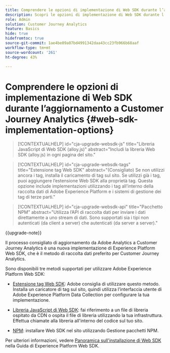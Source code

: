 ```yaml
---
title: Comprendere le opzioni di implementazione di Web SDK durante l’aggiornamento a Customer Journey Analytics
description: Scopri le opzioni di implementazione di Web SDK durante l’aggiornamento a Customer Journey Analytics
role: Admin
solution: Customer Journey Analytics
feature: Basics
hide: true
hidefromtoc: true
source-git-commit: 1ae4be09a07bd4991342daa43cc23fb966b68aaf
workflow-type: tm+mt
source-wordcount: '261'
ht-degree: 43%

---
```


# Comprendere le opzioni di implementazione di Web SDK durante l’aggiornamento a Customer Journey Analytics {#web-sdk-implementation-options}

<!-- markdownlint-disable MD034 -->

>[!CONTEXTUALHELP]
>id="cja-upgrade-websdk-js"
>title="Libreria JavaScript di Web SDK (alloy.js)"
>abstract="Includi la libreria Web SDK (alloy.js) in ogni pagina del sito."

<!-- markdownlint-enable MD034 -->

<!-- markdownlint-disable MD034 -->

>[!CONTEXTUALHELP]
>id="cja-upgrade-websdk-tags"
>title="Estensione tag Web SDK"
>abstract="(Consigliato) Se non utilizzi ancora i tag, installa il caricamento di tag sul sito. Se utilizzi già i tag, puoi aggiungere l’estensione Web SDK alla proprietà tag. Questa opzione include implementazioni utilizzando i tag all’interno della raccolta dati di Adobe Experience Platform e i sistemi di gestione dei tag di terze parti."

<!-- markdownlint-enable MD034 -->

<!-- markdownlint-disable MD034 -->

>[!CONTEXTUALHELP]
>id="cja-upgrade-websdk-api"
>title="Pacchetto NPM"
>abstract="Utilizza l’API di raccolta dati per inviare i dati direttamente a uno stream di dati. Sono supportati sia i tipi non autenticati (da client a server) che autenticati (da server a server)."

<!-- markdownlint-enable MD034 -->

{{upgrade-note}}

Il processo consigliato di aggiornamento da Adobe Analytics a Customer Journey Analytics è una nuova implementazione di Experience Platform Web SDK, che è il metodo di raccolta dati preferito per Customer Journey Analytics.

Sono disponibili tre metodi supportati per utilizzare Adobe Experience Platform Web SDK:

* [Estensione tag Web SDK](https://experienceleague.adobe.com/en/docs/experience-platform/web-sdk/install/extension): Adobe consiglia di utilizzare questo metodo. Installa un caricatore di tag sul sito, quindi utilizza l’interfaccia utente di Adobe Experience Platform Data Collection per configurare la tua implementazione.

* [Libreria JavaScript di Web SDK](https://experienceleague.adobe.com/en/docs/experience-platform/web-sdk/install/library): fai riferimento a un file di libreria ospitato da CDN o ospita il file di libreria utilizzando la tua infrastruttura. Effettua chiamate alla libreria all&#39;interno del codice sul tuo sito.

* [NPM](https://experienceleague.adobe.com/en/docs/experience-platform/web-sdk/install/npm): installare Web SDK nel sito utilizzando Gestione pacchetti NPM.

Per ulteriori informazioni, vedere [Panoramica sull&#39;installazione di Web SDK](https://experienceleague.adobe.com/en/docs/experience-platform/web-sdk/install/overview) nella Guida di Experience Platform Web SDK.



